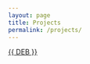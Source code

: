 ```yaml
---
layout: page
title: Projects
permalink: /projects/
---
```


<a href="(blackandbluewater.com/deb)">{{ DEB }}</a>
